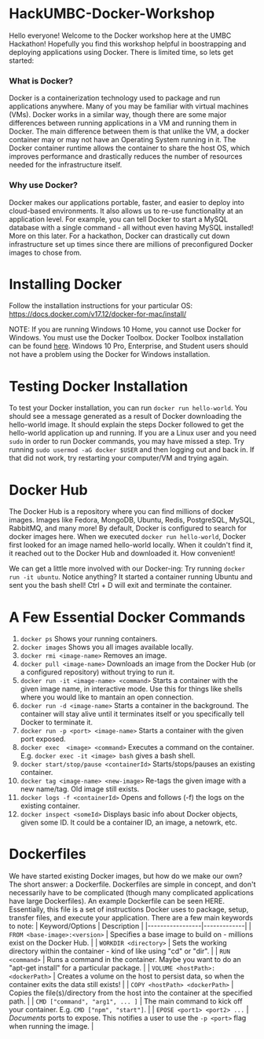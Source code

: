 # HackUMBC-Docker-Workshop

Hello everyone! Welcome to the Docker workshop here at the UMBC Hackathon! Hopefully you find this workshop helpful in boostrapping and deploying applications using Docker. There is limited time, so lets get started:

### What is Docker?
Docker is a containerization technology used to package and run applications anywhere. Many of you may be familiar with virtual machines (VMs). Docker works in a similar way, though there are some major differences between running applications in a VM and running them in Docker. The main difference between them is that unlike the VM, a docker container may or may not have an Operating System running in it. The Docker container runtime allows the container to share the host OS, which improves performance and drastically reduces the number of resources needed for the infrastructure itself.

### Why use Docker?
Docker makes our applications portable, faster, and easier to deploy into cloud-based environments. It also allows us to re-use functionality at an application level. For example, you can tell Docker to start a MySQL database with a single command - all without even having MySQL installed! More on this later. For a hackathon, Docker can drastically cut down infrastructure set up times since there are millions of preconfigured Docker images to chose from. 

# Installing Docker
Follow the installation instructions for your particular OS: https://docs.docker.com/v17.12/docker-for-mac/install/

NOTE: If you are running Windows 10 Home, you cannot use Docker for Windows. You must use the Docker Toolbox. Docker Toolbox installation can be found [here](https://docs.docker.com/v17.12/toolbox/toolbox_install_windows/). Windows 10 Pro, Enterprise, and Student users should not have a problem using the Docker for Windows installation.

# Testing Docker Installation
To test your Docker installation, you can run `docker run hello-world`. You should see a message generated as a result of Docker downloading the hello-world image. It should explain the steps Docker followed to get the hello-world application up and running. If you are a Linux user and you need `sudo` in order to run Docker commands, you may have missed a step. Try running `sudo usermod -aG docker $USER` and then logging out and back in. If that did not work, try restarting your computer/VM and trying again. 

# Docker Hub
The Docker Hub is a repository where you can find millions of docker images. Images like Fedora, MongoDB, Ubuntu, Redis, PostgreSQL, MySQL, RabbitMQ, and many more! By default, Docker is configured to search for docker images here. When we executed `docker run hello-world`, Docker first looked for an image named hello-world locally. When it couldn't find it, it reached out to the Docker Hub and downloaded it. How convenient!

We can get a little more involved with our Docker-ing: Try running `docker run -it ubuntu`. Notice anything? It started a container running Ubuntu and sent you the bash shell! Ctrl + D will exit and terminate the container. 

# A Few Essential Docker Commands
1. `docker ps`                             Shows your running containers.
1. `docker images`                         Shows you all images available locally.
1. `docker rmi <image-name>`               Removes an image.
1. `docker pull <image-name>`              Downloads an image from the Docker Hub (or a configured repository) without trying to run it.
1. `docker run -it <image-name> <command>` Starts a container with the given image name, in interactive mode. Use this for things like shells where you would like to mantain an open connection.
1. `docker run -d <image-name>`            Starts a container in the background. The container will stay alive until it terminates itself or you specifically tell Docker to terminate it.
1. `docker run -p <port> <image-name>`     Starts a container with the given port exposed.
1. `docker exec  <image> <command>`        Executes a command on the container. E.g. `docker exec -it <image> bash` gives a bash shell.
1. `docker start/stop/pause <containerId>` Starts/stops/pauses an existing container.
1. `docker tag <image-name> <new-image>`   Re-tags the given image with a new name/tag. Old image still exists.
1. `docker logs -f <containerId>`          Opens and follows (-f) the logs on the existing container.
1. `docker inspect <someId>`               Displays basic info about Docker objects, given some ID. It could be a container ID, an image, a netowrk, etc. 

# Dockerfiles
We have started existing Docker images, but how do we make our own? The short answer: a Dockerfile. Dockerfiles are simple in concept, and don't necessarily have to be complicated (though many complicated applications have large Dockerfiles). An example Dockerfile can be seen HERE. Essentially, this file is a set of instructions Docker uses to package, setup, transfer files, and execute your application. There are a few main keywords to note:
| Keyword/Options | Description |
|-----------------|-------------|
| `FROM <base-image>:<version>` | Specifies a base image to build on - millions exist on the Docker Hub. |
| `WORKDIR <directory>` | Sets the working directory within the container - kind of like using "cd" or "dir". |
| `RUN <command>` | Runs a command in the container. Maybe you want to do an "apt-get install" for a particular package. |
| `VOLUME <hostPath>:<dockerPath>` | Creates a volume on the host to persist data, so when the container exits the data still exists! |
| `COPY <hostPath> <dockerPath>` | Copies the file(s)/directory from the host into the container at the specified path. |
| `CMD ["command", "arg1", ... ]` | The main command to kick off your container. E.g. `CMD ["npm", "start"]`. |
| `EPOSE <port1> <port2> ...` | *Documents* ports to expose. This notifies a user to use the `-p <port>` flag when running the image. |

